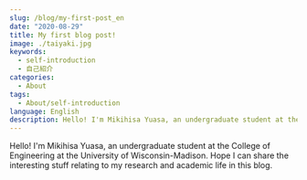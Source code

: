 ```yaml
---
slug: /blog/my-first-post_en
date: "2020-08-29"
title: My first blog post!
image: ./taiyaki.jpg
keywords:
  - self-introduction
  - 自己紹介
categories:
  - About
tags:
  - About/self-introduction
language: English
description: Hello! I'm Mikihisa Yuasa, an undergraduate student at the College of Engineering at the University of Wisconsin-Madison. Hope I can share the interesting stuff relating to my research and academic life in this blog.
---
```


Hello! I'm Mikihisa Yuasa, an undergraduate student at the College of Engineering at the University of Wisconsin-Madison. Hope I can share the interesting stuff relating to my research and academic life in this blog.
